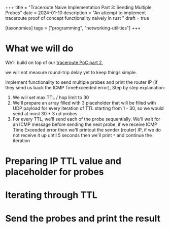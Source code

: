 +++
title = "Traceroute Naive Implementation Part 3: Sending Multiple Probes"
date = 2024-01-10
description = "An attempt to implement traceroute proof of concept functionality naively in rust "
draft = true

[taxonomies]
tags = ["programming", "networking-utilities"]
+++


# What we will do
We'll build on top of our [traceroute PoC part 2](/posts/programming/traceroute-naive-implementation-part-1-proof-of-concept/),

we will not measure round-trip delay yet to keep things simple.

implement functionality to send multiple probes and print the router IP (if they send us back the ICMP TimeExceeded error),
Step by step explanation:
1. We will set max TTL / hop limit to 30
2. We'll prepare an array filled with 3 placeholder that will be filled with UDP payload for every iteration of TTL starting from 1 - 30, so we would send at most 30 * 3 ud probes.
3. For every TTL, we'll send each of the probe sequentially. We'll wait for an ICMP message before sending the next probe,
   if we receive ICMP Time Exceeded error then we'll printout the sender (router) IP, if we do not receive it up until 5 seconds then we'll print `*` and continue the iteration


# Preparing IP TTL value and placeholder for probes




# Iterating through TTL




# Send the probes and print the result

